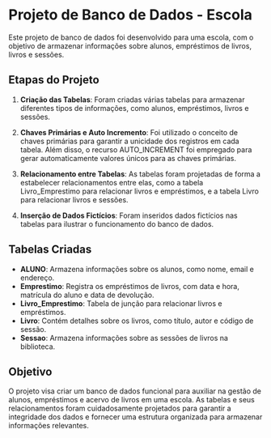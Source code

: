 # Projeto de Banco de Dados - Escola

Este projeto de banco de dados foi desenvolvido para uma escola, com o objetivo de armazenar informações sobre alunos, empréstimos de livros, livros e sessões.

## Etapas do Projeto

1. **Criação das Tabelas**: Foram criadas várias tabelas para armazenar diferentes tipos de informações, como alunos, empréstimos, livros e sessões.

2. **Chaves Primárias e Auto Incremento**: Foi utilizado o conceito de chaves primárias para garantir a unicidade dos registros em cada tabela. 
Além disso, o recurso AUTO_INCREMENT foi empregado para gerar automaticamente valores únicos para as chaves primárias.

3. **Relacionamento entre Tabelas**: As tabelas foram projetadas de forma a estabelecer relacionamentos entre elas, 
como a tabela Livro_Emprestimo para relacionar livros e empréstimos, e a tabela Livro para relacionar livros e sessões.

4. **Inserção de Dados Fictícios**: Foram inseridos dados fictícios nas tabelas para ilustrar o funcionamento do banco de dados.

## Tabelas Criadas

- **ALUNO**: Armazena informações sobre os alunos, como nome, email e endereço.
- **Emprestimo**: Registra os empréstimos de livros, com data e hora, matrícula do aluno e data de devolução.
- **Livro_Emprestimo**: Tabela de junção para relacionar livros e empréstimos.
- **Livro**: Contém detalhes sobre os livros, como título, autor e código de sessão.
- **Sessao**: Armazena informações sobre as sessões de livros na biblioteca.

## Objetivo

O projeto visa criar um banco de dados funcional para auxiliar na gestão de alunos, empréstimos e acervo de livros em uma escola. 
As tabelas e seus relacionamentos foram cuidadosamente projetados para garantir a integridade dos dados e fornecer uma estrutura organizada para armazenar 
informações relevantes.



